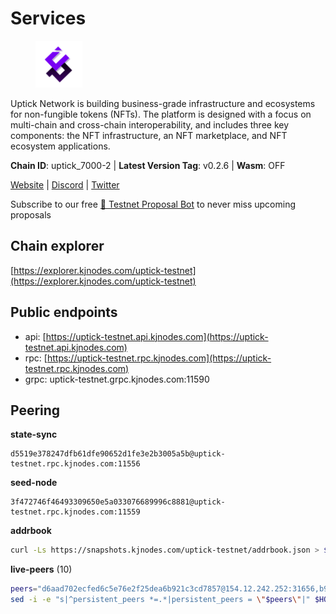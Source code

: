 # Services

<figure><img src="https://raw.githubusercontent.com/kj89/cosmos-images/main/logos/uptick.png" alt=""><figcaption></figcaption></figure>

Uptick Network is building business-grade infrastructure and  ecosystems for non-fungible tokens (NFTs). The platform is  designed with a focus on multi-chain and cross-chain interoperability,  and includes three key components: the NFT infrastructure, an NFT  marketplace, and NFT ecosystem applications.

**Chain ID**: uptick_7000-2 | **Latest Version Tag**: v0.2.6 | **Wasm**: OFF

[Website](https://uptick.network) | [Discord](https://discord.gg/UzeHS7fu5H) | [Twitter](https://twitter.com/uptickproject)



Subscribe to our free [🤖 Testnet Proposal Bot](https://t.me/kjnodes_testnet_proposal_bot) to never miss upcoming proposals


## Chain explorer
[https://explorer.kjnodes.com/uptick-testnet](https://explorer.kjnodes.com/uptick-testnet)

## Public endpoints

* api: [https://uptick-testnet.api.kjnodes.com](https://uptick-testnet.api.kjnodes.com)
* rpc: [https://uptick-testnet.rpc.kjnodes.com](https://uptick-testnet.rpc.kjnodes.com)
* grpc: uptick-testnet.grpc.kjnodes.com:11590

## Peering

**state-sync**

```text
d5519e378247dfb61dfe90652d1fe3e2b3005a5b@uptick-testnet.rpc.kjnodes.com:11556
```

**seed-node**

```text
3f472746f46493309650e5a033076689996c8881@uptick-testnet.rpc.kjnodes.com:11559
```

**addrbook**
```bash
curl -Ls https://snapshots.kjnodes.com/uptick-testnet/addrbook.json > $HOME/.uptickd/config/addrbook.json
```

**live-peers** (10)
```bash
peers="d6aad702ecfed6c5e76e2f25dea6b921c3cd7857@154.12.242.252:31656,b9d3fe835ded0b93c39befad43fb3c4964ae740f@91.195.101.100:26656,70c19420bb2d40c5a6c3466c69ead6e0877b9cc7@45.85.250.108:26656,3666c65e99775b8149396fd5c781dec6a29fb13b@75.119.144.48:31656,86f50af23369997882ca3988eabeba998b4f07cc@65.109.92.79:10656,a818920590d15226a206ec4c73b1c5c20c56a435@65.21.134.202:26666,0afb5ce897e69eec34fb32bf87f4a2f93f79e0b3@65.109.65.210:30656,6af07daddb8a57c01d05d8c0894f8293a41090d0@185.245.183.122:26656,07df6fd3f41c4bda761931831439ab248eb3dae4@91.223.3.190:55056,d8777278648d8fc93800692a8b96a7f104df4f9a@194.163.135.127:26656"
sed -i -e "s|^persistent_peers *=.*|persistent_peers = \"$peers\"|" $HOME/.uptickd/config/config.toml
```
